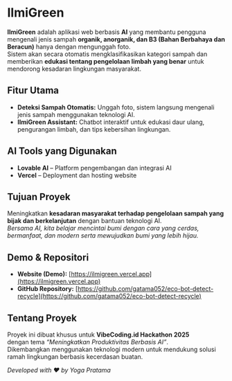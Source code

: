 #  IlmiGreen

**IlmiGreen** adalah aplikasi web berbasis **AI** yang membantu pengguna mengenali jenis sampah **organik, anorganik, dan B3 (Bahan Berbahaya dan Beracun)** hanya dengan mengunggah foto.  
Sistem akan secara otomatis mengklasifikasikan kategori sampah dan memberikan **edukasi tentang pengelolaan limbah yang benar** untuk mendorong kesadaran lingkungan masyarakat.

##  Fitur Utama
- **Deteksi Sampah Otomatis:** Unggah foto, sistem langsung mengenali jenis sampah menggunakan teknologi AI. 
- **IlmiGreen Assistant:** Chatbot interaktif untuk edukasi daur ulang, pengurangan limbah, dan tips kebersihan lingkungan.

## AI Tools yang Digunakan
- **Lovable AI** – Platform pengembangan dan integrasi AI  
- **Vercel** – Deployment dan hosting website  

## Tujuan Proyek
Meningkatkan **kesadaran masyarakat terhadap pengelolaan sampah yang bijak dan berkelanjutan** dengan bantuan teknologi AI.  
_Bersama AI, kita belajar mencintai bumi dengan cara yang cerdas, bermanfaat, dan modern serta mewujudkan bumi yang lebih hijau._  

##  Demo & Repositori
- **Website (Demo):** [https://ilmigreen.vercel.app](https://ilmigreen.vercel.app)  
- **GitHub Repository:** [https://github.com/gatama052/eco-bot-detect-recycle](https://github.com/gatama052/eco-bot-detect-recycle)  

##  Tentang Proyek
Proyek ini dibuat khusus untuk **VibeCoding.id Hackathon 2025**  
dengan tema *“Meningkatkan Produktivitas Berbasis AI”*.  
Dikembangkan menggunakan teknologi modern untuk mendukung solusi ramah lingkungan berbasis kecerdasan buatan.

_Developed with ❤️ by Yoga Pratama_
